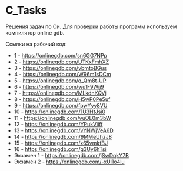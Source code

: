 # C_Tasks
Решения задач по Си.
Для проверки работы программ используем компилятор online gdb.

Ссылки на рабочий код:

- 1  -        https://onlinegdb.com/sn6GG7NPp 
- 2  -        https://onlinegdb.com/UTKxFmhXZ
- 3  -        https://onlinegdb.com/vbmtoBGus
- 4  -        https://onlinegdb.com/W96m1sDCm
- 5  -        https://onlinegdb.com/q_Qm8t-UP
- 6  -        https://onlinegdb.com/wu1-9Wij9
- 7  -        https://onlinegdb.com/MLkdnKQVj
- 8  -        https://onlinegdb.com/H5wP0Pe5uf
- 9  -        https://onlinegdb.com/fpwYyy8VU
- 10 -        https://onlinegdb.com/1U3HtJsi0
- 11 -        https://onlinegdb.com/vuOL0m3bW
- 12 -        https://onlinegdb.com/YPukViiff
- 13 -        https://onlinegdb.com/vYNWjVeA6D
- 14 -        https://onlinegdb.com/9MMeUhzJ8
- 15 -        https://onlinegdb.com/x65vmkfBJ
- 16 -        https://onlinegdb.com/g3Uy6hTsi
- Экзамен 1 - https://onlinegdb.com/jSwDqkY7B
- Экзамен 2 - https://onlinegdb.com/-xUl1o4lu
